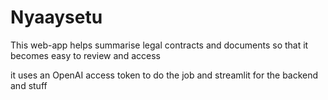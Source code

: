 # Nyaaysetu

This web-app helps summarise legal contracts and documents so that it becomes easy to review and access

it uses an OpenAI access token to do the job and streamlit for the backend and stuff
